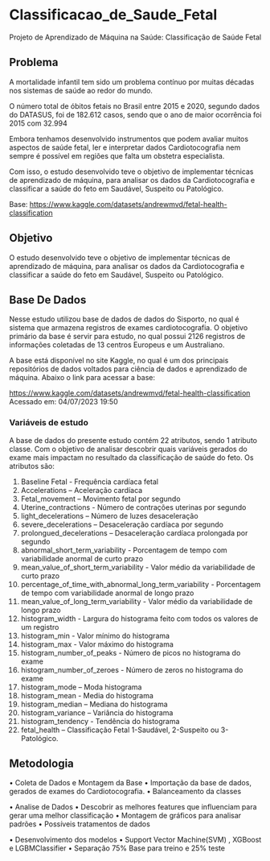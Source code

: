 # Classificacao_de_Saude_Fetal
Projeto de Aprendizado de Máquina na Saúde: Classificação de Saúde Fetal


## Problema
A mortalidade infantil tem sido um problema contínuo por muitas décadas nos sistemas de saúde ao redor do mundo.

O número total de óbitos fetais no Brasil entre 2015 e 2020, segundo dados do DATASUS, foi de 182.612 casos, sendo que o ano de maior ocorrência foi 2015 com 32.994

Embora tenhamos desenvolvido instrumentos que podem avaliar muitos aspectos de saúde fetal, ler e interpretar dados Cardiotocografia nem sempre é possível em regiões que falta um obstetra especialista.

Com isso, o estudo desenvolvido teve o objetivo de implementar técnicas de aprendizado de máquina, para analisar os dados da Cardiotocografia e classificar a saúde do feto em Saudável, Suspeito ou Patológico.

Base: https://www.kaggle.com/datasets/andrewmvd/fetal-health-classification

## Objetivo
O estudo desenvolvido teve o objetivo de implementar técnicas de aprendizado de máquina, para analisar os dados da Cardiotocografia e classificar a saúde do feto em Saudável, Suspeito ou Patológico.

## Base De Dados

Nesse estudo utilizou base de dados de dados do Sisporto, no qual é sistema que armazena registros de exames cardiotocografia. O objetivo primário da base é servir para estudo, no qual possui 2126 registros de informações coletadas de 13 centros Europeus e um Australiano.

A base está disponível no site Kaggle, no qual é um dos principais repositórios de dados voltados para ciência de dados e aprendizado de máquina. Abaixo o link para acessar a base:

https://www.kaggle.com/datasets/andrewmvd/fetal-health-classification
Acessado em: 04/07/2023 19:50

### Variáveis de estudo

A base de dados do presente estudo contém 22 atributos, sendo 1 atributo classe. Com o objetivo de analisar descobrir quais variáveis gerados do exame mais impactam no resultado da classificação de saúde do feto. Os atributos são:

1)	Baseline Fetal - Frequência cardíaca fetal
2)	Accelerations – Aceleração cardíaca
3)	Fetal_movement – Movimento fetal por segundo
4)	Uterine_contractions - Número de contrações uterinas por segundo
5)	light_decelerations – Número de luzes desaceleração
6)	severe_decelerations – Desaceleração cardíaca por segundo
7)	prolongued_decelerations – Desaceleração cardíaca prolongada por segundo
8)	abnormal_short_term_variability - Porcentagem de tempo com variabilidade anormal de curto prazo
9)	mean_value_of_short_term_variability - Valor médio da variabilidade de curto prazo
10)	percentage_of_time_with_abnormal_long_term_variability - Porcentagem de tempo com variabilidade anormal de longo prazo
11)	mean_value_of_long_term_variability - Valor médio da variabilidade de longo prazo
12)	histogram_width - Largura do histograma feito com todos os valores de um registro
13)	histogram_min - Valor mínimo do histograma
14)	histogram_max - Valor máximo do histograma
15)	histogram_number_of_peaks - Número de picos no histograma do exame
16)	histogram_number_of_zeroes - Número de zeros no histograma do exame
17)	histogram_mode – Moda histograma
18)	histogram_mean - Media do histograma
19)	histogram_median – Mediana do histograma
20)	histogram_variance – Variância do histograma    
21)	histogram_tendency - Tendência do histograma
22)	fetal_health – Classificação Fetal 1-Saudável, 2-Suspeito ou 3-Patológico.

## Metodologia

• Coleta de Dados e Montagem da Base
    • Importação da base de dados, gerados de exames do Cardiotocografia.
    • Balanceamento da classes
    
• Analise de Dados
    • Descobrir as melhores features que influenciam para gerar uma melhor classificação
    • Montagem de gráficos para analisar padrões
    • Possíveis tratamentos de dados
    
• Desenvolvimento dos modelos
    • Support Vector Machine(SVM) , XGBoost e LGBMClassifier
    • Separação 75% Base para treino e 25% teste

